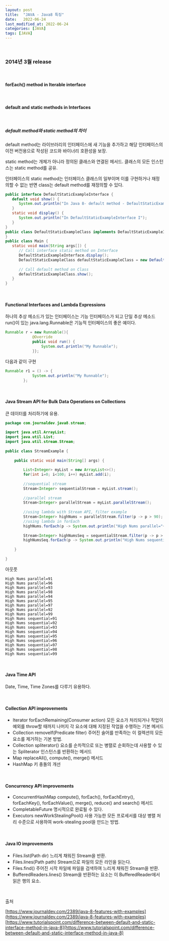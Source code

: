 ```yaml
---
layout: post
title:  "JAVA - Java8 특징"
date:   2022-06-24
last_modified_at: 2022-06-24
categories: [JAVA]
tags: [JAVA]
---
```


<br/>

### 2014년 3월 release

<br/>

#### forEach() method in Iterable interface

<br/>

#### default and static methods in Interfaces

<br/>

##### default method와 static method의 차이

default method는 라이브러리의 인터페이스에 새 기능을 추가하고 해당 인터페이스의 이전 버전용으로 작성된 코드와
바이너리 호환성을 보장.

static method는 개체가 아니라 정의된 클래스와 연결된 메서드. 클래스의 모든 인스턴스는 static method를 공유.

인터페이스의 static method는 인터페이스 클래스의 일부이며 이를 구현하거나 재정의할 수 없는 반면 class는 
default method를 재정의할 수 있다.

```java
public interface DefaultStaticExampleInterface {
   default void show() {
      System.out.println("In Java 8- default method - DefaultStaticExampleInterface");
   }
   static void display() {
      System.out.println("In DefaultStaticExampleInterface I");
   }
}
public class DefaultStaticExampleClass implements DefaultStaticExampleInterface {
}
public class Main {
   static void main(String args[]) {
      // Call interface static method on Interface
      DefaultStaticExampleInterface.display();
      DefaultStaticExampleClass defaultStaticExampleClass = new DefaultStaticExampleClass();
     
      // Call default method on Class
      defaultStaticExampleClass.show();
   }
}
```

<br/>

#### Functional Interfaces and Lambda Expressions

하나의 추상 메소드가 있는 인터페이스는 기능 인터페이스가 되고 단일 추상 메소드 run()이 있는 java.lang.Runnable은 기능적 인터페이스의 좋은 예이다.

```java
Runnable r = new Runnable(){
            @Override
            public void run() {
                System.out.println("My Runnable");
            }};
```

다음과 같이 구현

```java
Runnable r1 = () -> {
            System.out.println("My Runnable");
        };
```

<br/>

#### Java Stream API for Bulk Data Operations on Collections

큰 데이터를 처리하기에 유용.

```java
package com.journaldev.java8.stream;
 
import java.util.ArrayList;
import java.util.List;
import java.util.stream.Stream;
 
public class StreamExample {
 
    public static void main(String[] args) {
         
        List<Integer> myList = new ArrayList<>();
        for(int i=0; i<100; i++) myList.add(i);
         
        //sequential stream
        Stream<Integer> sequentialStream = myList.stream();
         
        //parallel stream
        Stream<Integer> parallelStream = myList.parallelStream();
         
        //using lambda with Stream API, filter example
        Stream<Integer> highNums = parallelStream.filter(p -> p > 90);
        //using lambda in forEach
        highNums.forEach(p -> System.out.println("High Nums parallel="+p));
         
        Stream<Integer> highNumsSeq = sequentialStream.filter(p -> p > 90);
        highNumsSeq.forEach(p -> System.out.println("High Nums sequential="+p));
 
    }
 
}
```

아웃풋

```shell
High Nums parallel=91
High Nums parallel=96
High Nums parallel=93
High Nums parallel=98
High Nums parallel=94
High Nums parallel=95
High Nums parallel=97
High Nums parallel=92
High Nums parallel=99
High Nums sequential=91
High Nums sequential=92
High Nums sequential=93
High Nums sequential=94
High Nums sequential=95
High Nums sequential=96
High Nums sequential=97
High Nums sequential=98
High Nums sequential=99
```

<br/>

#### Java Time API

Date, Time, Time Zones를 다루기 유용하다.

<br/>

#### Collection API improvements

- Iterator forEachRemaining(Consumer action) 모든 요소가 처리되거나 작업이 예외를 throw할 때까지 나머지 각 요소에 대해
지정된 작업을 수행하는 기본 메서드
- Collection removeIf(Predicate filter) 주어진 술어를 만족하는 이 컬렉션의 모든 요소를 제거하는 기본 방법.
- Collection spliterator() 요소를 순차적으로 또는 병렬로 순회하는데 사용할 수 있는 Spliterator 인스턴스를 반환하는 메서드
- Map replaceAll(), compute(), merge() 메서드
- HashMap 키 충돌의 개선

<br/>

#### Concurrency API improvements

- ConcurrentHashMap compute(), forEach(), forEachEntry(), forEachKey(), forEachValue(), merge(), reduce() and search() 메서드
- CompletableFuture 명시적으로 완료될 수 있다.
- Executors newWorkStealingPool() 사용 가능한 모든 프로세서를 대상 병렬 처리 수준으로 사용하여 work-stealing pool을 만드는 방법.

<br/>

#### Java IO improvements

- Files.list(Path dir) 느리게 채워진 Stream을 반환.
- Files.lines(Path path) Stream으로 파일의 모든 라인을 읽는다.
- Files.find() 주어진 시작 파일에 파일을 검색하여 느리게 채워진 Stream을 반환.
- BufferedReaders.lines() Stream을 반환하는 요소는 이 BufferedReader에서 읽은 행의 요소.

<br/>

출처  

[https://www.journaldev.com/2389/java-8-features-with-examples](https://www.journaldev.com/2389/java-8-features-with-examples)
[https://www.tutorialspoint.com/difference-between-default-and-static-interface-method-in-java-8](https://www.tutorialspoint.com/difference-between-default-and-static-interface-method-in-java-8)